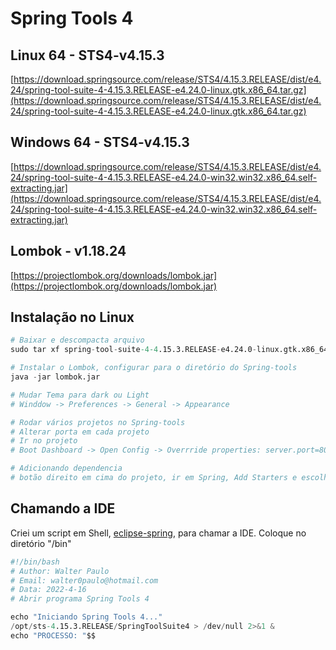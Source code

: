 # Spring Tools 4

## Linux 64 - STS4-v4.15.3
  [https://download.springsource.com/release/STS4/4.15.3.RELEASE/dist/e4.24/spring-tool-suite-4-4.15.3.RELEASE-e4.24.0-linux.gtk.x86_64.tar.gz](https://download.springsource.com/release/STS4/4.15.3.RELEASE/dist/e4.24/spring-tool-suite-4-4.15.3.RELEASE-e4.24.0-linux.gtk.x86_64.tar.gz)


## Windows 64 - STS4-v4.15.3
[https://download.springsource.com/release/STS4/4.15.3.RELEASE/dist/e4.24/spring-tool-suite-4-4.15.3.RELEASE-e4.24.0-win32.win32.x86_64.self-extracting.jar](https://download.springsource.com/release/STS4/4.15.3.RELEASE/dist/e4.24/spring-tool-suite-4-4.15.3.RELEASE-e4.24.0-win32.win32.x86_64.self-extracting.jar)

## Lombok - v1.18.24
[https://projectlombok.org/downloads/lombok.jar](https://projectlombok.org/downloads/lombok.jar)


## Instalação no Linux

```s
# Baixar e descompacta arquivo
sudo tar xf spring-tool-suite-4-4.15.3.RELEASE-e4.24.0-linux.gtk.x86_64.tar.gz -C /opt/

# Instalar o Lombok, configurar para o diretório do Spring-tools
java -jar lombok.jar

# Mudar Tema para dark ou Light
# Winddow -> Preferences -> General -> Appearance

# Rodar vários projetos no Spring-tools
# Alterar porta em cada projeto
# Ir no projeto
# Boot Dashboard -> Open Config -> Overrride properties: server.port=8080

# Adicionando dependencia
# botão direito em cima do projeto, ir em Spring, Add Starters e escolhe a dependencia. Exemplo Lombok

```

## Chamando a IDE

Criei um script em Shell, [eclipse-spring](./public/eclipse-spring), para chamar a IDE. Coloque no diretório "/bin"

```s
#!/bin/bash
# Author: Walter Paulo
# Email: walter0paulo@hotmail.com
# Data: 2022-4-16
# Abrir programa Spring Tools 4

echo "Iniciando Spring Tools 4..."
/opt/sts-4.15.3.RELEASE/SpringToolSuite4 > /dev/null 2>&1 &
echo "PROCESSO: "$$

```